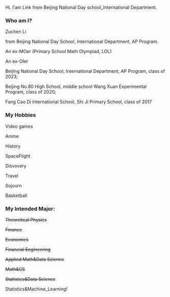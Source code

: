 Hi, I'am Link from Beijing National Day school_International Department. 

### Who am I?

Zuchen Li 

from Beijing National Day School, International Department, AP Program. 


An ex-MOer (Primary School Math Olympiad, LOL)


An ex-OIer 



Beijing National Day School, International Department, AP Program, class of 2023;


Beijing No.80 High School, middle school Wang Xuan Experimental Program, class of 2020;

Fang Cao Di International School, Shi Ji Primary School, class of 2017


### My Hobbies

Video games

Anime

History

SpaceFlight

Disvovery

Travel

Sojourn

Basketball



### My Intended Major:

~~Theoretical Physics~~

~~Finance~~

~~Economics~~

~~Financial Engineering~~

~~Applied Math&Data Science~~

~~Math&CS~~

~~Statistics&Data Science~~

Statistics&Machine_Learning!

